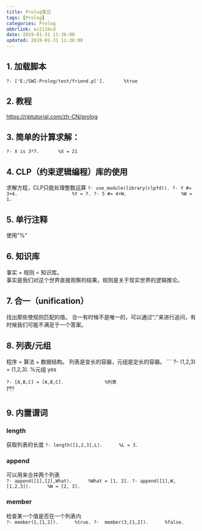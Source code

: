 ```yaml
---
title: Prolog笔记
tags: [Prolog]
categories: Prolog
abbrlink: ec2116cd
date: 2019-01-31 11:36:00
updated: 2019-01-31 11:36:00
---
```


## 1. 加载脚本
`?- ['E:/SWI-Prolog/test/friend.pl'].       %true`

## 2. 教程 
https://riptutorial.com/zh-CN/prolog

## 3. 简单的计算求解：
`?- X is 3*7.       %X = 21`

## 4. CLP（约束逻辑编程）库的使用
求解方程，CLP只能处理整数运算
    ```
        ?- use_module(library(clpfd)).
        ?- Y #= 3+4.                    %Y = 7.
        ?- 5 #= 4+W.                    %W = 1.
    ```

## 5. 单行注释
使用"%"

## 6. 知识库
事实 + 规则 = 知识库。       
事实是我们对这个世界直接观察的结果。规则是关于现实世界的逻辑推论。

## 7. 合一（unification）
找出那些使规则匹配的值。
合一有时候不是唯一的，可以通过“;”来进行追问，有时候我们可能不满足于一个答案。

## 8. 列表/元组
程序 = 算法 + 数据结构。      列表是变长的容器，元组是定长的容器。
    ```
    ?- (1,2,3) = (1,2,3).               %元组
    yes
    
    ?- [A,B,C] = [A,B,C].               %列表
    yes
    ```

## 9. 内置谓词
### length
获取列表的长度   `?- length([1,2,3],L).      %L = 3.`
### append
可以用来合并两个列表   
    ```
    ?- append([1],[2],What).      %What = [1, 2].
    ?- append([1],W,[1,2,3]).      %W = [2, 3].
    ```
### member
检查某一个值是否在一个列表内  
    ```
    ?- member(1,[1,2]).      %true.
    ?-  member(3,[1,2]).      %false.
    ``` 
    


